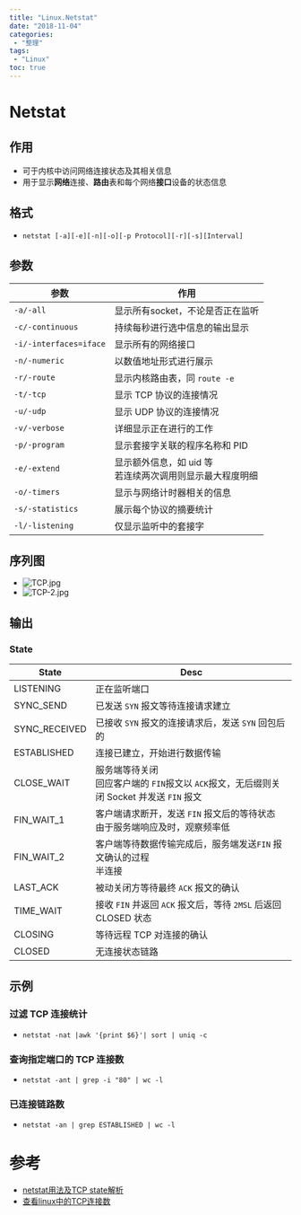```yaml
---
title: "Linux.Netstat"
date: "2018-11-04"
categories:
 - "整理"
tags:
 - "Linux"
toc: true
---
```



# Netstat
## 作用
- 可于内核中访问网络连接状态及其相关信息
- 用于显示**网络**连接、**路由**表和每个网络**接口**设备的状态信息

## 格式
- `netstat [-a][-e][-n][-o][-p Protocol][-r][-s][Interval]`

## 参数
| 参数                   | 作用                                                       |
|------------------------|----------------------------------------------------------|
| `-a/-all`              | 显示所有socket，不论是否正在监听                            |
| `-c/-continuous`       | 持续每秒进行选中信息的输出显示                             |
| `-i/-interfaces=iface` | 显示所有的网络接口                                         |
| `-n/-numeric`          | 以数值地址形式进行展示                                     |
| `-r/-route`            | 显示内核路由表，同 `route -e`                               |
| `-t/-tcp`              | 显示 TCP 协议的连接情况                                    |
| `-u/-udp`              | 显示 UDP 协议的连接情况                                    |
| `-v/-verbose`          | 详细显示正在进行的工作                                     |
| `-p/-program`          | 显示套接字关联的程序名称和 PID                             |
| `-e/-extend`           | 显示额外信息，如 uid 等<br>若连续两次调用则显示最大程度明细 |
| `-o/-timers`           | 显示与网络计时器相关的信息                                 |
| `-s/-statistics`       | 展示每个协议的摘要统计                                     |
| `-l/-listening`        | 仅显示监听中的套接字                                       |


## 序列图
- ![TCP.jpg](http://otzm88f21.bkt.clouddn.com/bb53031b-ec76-4c75-bae5-6f373f59cccb.jpg)
- ![TCP-2.jpg](http://otzm88f21.bkt.clouddn.com/bc17ba30-587b-4f0b-a409-80be30673389.jpg)


## 输出
### State

| State         | Desc                                                                                       |
|---------------|--------------------------------------------------------------------------------------------|
| LISTENING     | 正在监听端口                                                                               |
| SYNC_SEND     | 已发送 `SYN` 报文等待连接请求建立                                                          |
| SYNC_RECEIVED | 已接收 `SYN` 报文的连接请求后，发送 `SYN` 回包后的                                          |
| ESTABLISHED   | 连接已建立，开始进行数据传输                                                                |
| CLOSE_WAIT    | 服务端等待关闭<br>回应客户端的 `FIN`报文以 `ACK`报文，无后缀则关闭 Socket 并发送 `FIN` 报文 |
| FIN_WAIT_1    | 客户端请求断开，发送 `FIN` 报文后的等待状态<br>由于服务端响应及时，观察频率低                |
| FIN_WAIT_2    | 客户端等待数据传输完成后，服务端发送`FIN` 报文确认的过程<br> 半连接                         |
| LAST_ACK      | 被动关闭方等待最终 `ACK` 报文的确认                                                        |
| TIME_WAIT     | 接收 `FIN` 并返回 `ACK` 报文后，等待 `2MSL` 后返回 CLOSED 状态                              |
| CLOSING       | 等待远程 TCP 对连接的确认                                                                  |
| CLOSED        | 无连接状态链路                                                                             |


## 示例
### 过滤 TCP 连接统计
- `netstat -nat |awk '{print $6}'| sort | uniq -c`

### 查询指定端口的 TCP 连接数
- `netstat -ant | grep -i "80" | wc -l`

### 已连接链路数
- `netstat -an | grep ESTABLISHED | wc -l`


# 参考
- [netstat用法及TCP state解析](https://www.cnblogs.com/vigarbuaa/archive/2012/03/07/2383064.html)
- [查看linux中的TCP连接数](https://blog.csdn.net/he_jian1/article/details/40787269)